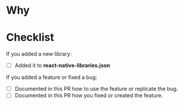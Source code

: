 <!-- Thanks for submitting a pull request! We appreciate you spending the time to work on these changes. Please follow the template so that the reviewers can easily understand what the code changes affect -->

# Why

<!--
Does this PR add a feature? Address a bug? Add a new library?

Document your changes here.
-->

# Checklist

<!--
Check completed item, when applicable, via: [X]
-->

If you added a new library:

- [ ] Added it to **react-native-libraries.json**

If you added a feature or fixed a bug:

- [ ] Documented in this PR how to use the feature or replicate the bug.
- [ ] Documented in this PR how you fixed or created the feature.
